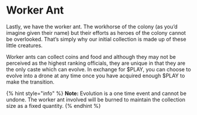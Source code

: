 # Worker Ant

Lastly, we have the worker ant. The workhorse of the colony (as you’d imagine given their name) but their efforts as heroes of the colony cannot be overlooked. That’s simply why our initial collection is made up of these little creatures.

Worker ants can collect coins and food and although they may not be perceived as the highest ranking officials, they are unique in that they are the only caste which can evolve. In exchange for $PLAY, you can choose to evolve into a drone at any time once you have acquired enough $PLAY to make the transition.

{% hint style="info" %}
**Note:** Evolution is a one time event and cannot be undone. The worker ant involved will be burned to maintain the collection size as a fixed quantity.
{% endhint %}
